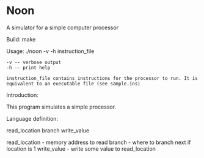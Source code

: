 Noon
======

A simulator for a simple computer processor


Build:
    make

Usage:
    ./noon -v -h instruction_file

    -v -- verbose output
    -h -- print help

    instruction_file contains instructions for the processor to run. It is equivalent to an executable file (see sample.ins) 

Introduction:

This program simulates a simple processor.

Language definition:

read_location branch write_value

read_location - memory address to read
branch - where to branch next if location is 1
write_value - write some value to read_location


